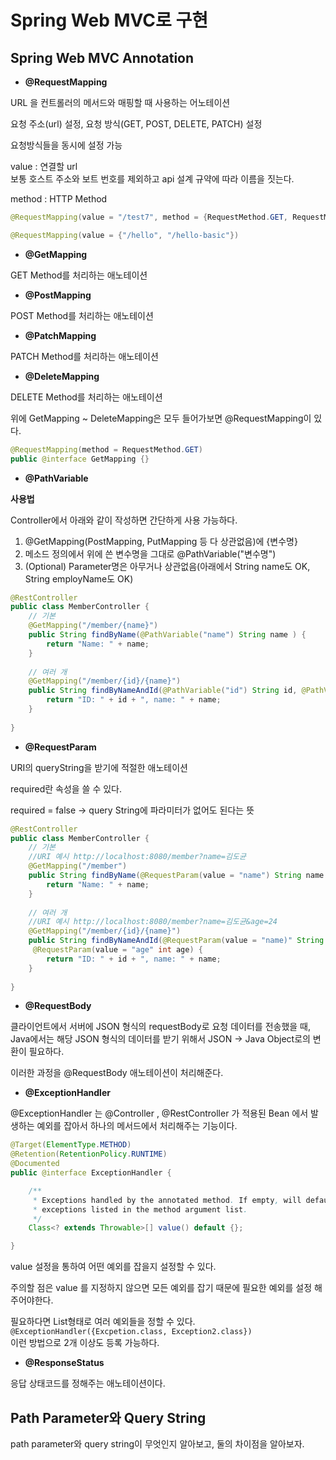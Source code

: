 # Spring Web MVC로 구현

## Spring  Web MVC Annotation

* **@RequestMapping**

URL 을 컨트롤러의 메서드와 매핑할 때 사용하는 어노테이션

요청 주소(url) 설정, 요청 방식(GET, POST, DELETE, PATCH) 설정

요청방식들을 동시에 설정 가능

value : 연결할 url\
보통 호스트 주소와 보트 번호를 제외하고 api 설계 규약에 따라 이름을 짓는다.

method : HTTP Method

```java
@RequestMapping(value = "/test7", method = {RequestMethod.GET, RequestMethod.POST})
```

```java
@RequestMapping(value = {"/hello", "/hello-basic"})
```

* **@GetMapping**

GET Method를 처리하는 애노테이션

* **@PostMapping**

POST Method를 처리하는 애노테이션

* **@PatchMapping**

PATCH Method를 처리하는 애노테이션

* **@DeleteMapping**

DELETE Method를 처리하는 애노테이션

위에 GetMapping \~ DeleteMapping은 모두 들어가보면 @RequestMapping이 있다.

```java
@RequestMapping(method = RequestMethod.GET)
public @interface GetMapping {}
```

* **@PathVariable**

**사용법**

Controller에서 아래와 같이 작성하면 간단하게 사용 가능하다.

1. @GetMapping(PostMapping, PutMapping 등 다 상관없음)에 {변수명}
2. 메소드 정의에서 위에 쓴 변수명을 그대로 @PathVariable("변수명")&#x20;
3. (Optional) Parameter명은 아무거나 상관없음(아래에서 String name도 OK, String employName도 OK)

```java
@RestController
public class MemberController { 
    // 기본
    @GetMapping("/member/{name}")
    public String findByName(@PathVariable("name") String name ) {
        return "Name: " + name;
    }
    
    // 여러 개
    @GetMapping("/member/{id}/{name}")
	public String findByNameAndId(@PathVariable("id") String id, @PathVariable("name") String name) {
    	return "ID: " + id + ", name: " + name;
    }
    
}
```

* **@RequestParam**&#x20;

URI의 queryString을 받기에 적절한 애노테이션

required란 속성을 쓸 수 있다.

required = false -> query String에 파라미터가 없어도 된다는 뜻

```java
@RestController
public class MemberController { 
    // 기본
    //URI 예시 http://localhost:8080/member?name=김도균
    @GetMapping("/member")
    public String findByName(@RequestParam(value = "name") String name ) {
        return "Name: " + name;
    }
    
    // 여러 개
    //URI 예시 http://localhost:8080/member?name=김도균&age=24
    @GetMapping("/member/{id}/{name}")
	public String findByNameAndId(@RequestParam(value = "name)" String name,
	 @RequestParam(value = "age" int age) {
    	return "ID: " + id + ", name: " + name;
    }
    
}
```

* **@RequestBody**

클라이언트에서 서버에 JSON 형식의 requestBody로 요청 데이터를 전송했을 때, Java에서는 해당 JSON 형식의 데이터를 받기 위해서 JSON -> Java Object로의 변환이 필요하다.

이러한 과정을 @RequestBody 애노테이션이 처리해준다.

* **@ExceptionHandler**

@ExceptionHandler 는 @Controller , @RestController 가 적용된 Bean 에서 발생하는 예외를 잡아서 하나의 메서드에서 처리해주는 기능이다.

```java
@Target(ElementType.METHOD)
@Retention(RetentionPolicy.RUNTIME)
@Documented
public @interface ExceptionHandler {

	/**
	 * Exceptions handled by the annotated method. If empty, will default to any
	 * exceptions listed in the method argument list.
	 */
	Class<? extends Throwable>[] value() default {};

}
```

value 설정을 통하여 어떤 예외를 잡을지 설정할 수 있다.&#x20;

주의할 점은 value 를 지정하지 않으면 모든 예외를 잡기 때문에 필요한 예외를 설정 해주어야한다.&#x20;

필요하다면 List형태로 여러 예외들을 정할 수 있다. \
`@ExceptionHandler({Excpetion.class, Exception2.class})` \
이런 방법으로 2개 이상도 등록 가능하다.

* **@ResponseStatus**&#x20;

응답 상태코드를 정해주는 애노테이션이다.



## Path Parameter와 Query String

path parameter와 query string이 무엇인지 알아보고, 둘의 차이점을 알아보자.



